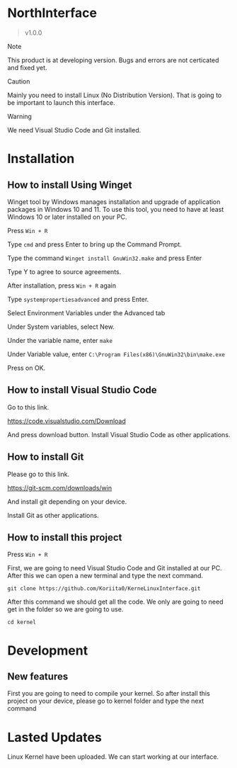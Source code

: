 # NorthInterface
> v1.0.0

> [!NOTE]
> This product is at developing version. Bugs and errors are not certicated and fixed yet.

> [!CAUTION]
> Mainly you need to install Linux (No Distribution Version). That is going to be important to launch this interface.

> [!WARNING]
> We need Visual Studio Code and Git installed.

# Installation

## How to install Using Winget

Winget tool by Windows manages installation and upgrade of application packages in Windows 10 and 11. To use this tool, you need to have at least Windows 10 or later installed on your PC.

Press `Win + R`

Type `cmd` and press Enter to bring up the Command Prompt.

Type the command `Winget install GnuWin32.make` and press Enter

Type Y to agree to source agreements.

After installation, press `Win + R` again

Type `systempropertiesadvanced` and press Enter.

Select Environment Variables under the Advanced tab

Under System variables, select New.

Under the variable name, enter `make`

Under Variable value, enter `C:\Program Files(x86)\GnuWin32\bin\make.exe`

Press on OK.

## How to install Visual Studio Code

Go to this link.

https://code.visualstudio.com/Download

And press download button. Install Visual Studio Code as other applications.

## How to install Git 

Please go to this link.

https://git-scm.com/downloads/win

And install git depending on your device.

Install Git as other applications.

## How to install this project

Press `Win + R`

First, we are going to need Visual Studio Code and Git installed at our PC. After this we can open a new terminal and type the next command.

`git clone https://github.com/Koriita0/KerneLinuxInterface.git`

After this command we should get all the code. We only are going to need get in the folder so we are going to use.

`cd kernel`

# Development

## New features

First you are going to need to compile your kernel. So after install this project on your device, please go to kernel folder and type the next command

# Lasted Updates

Linux Kernel have been uploaded. We can start working at our interface.
